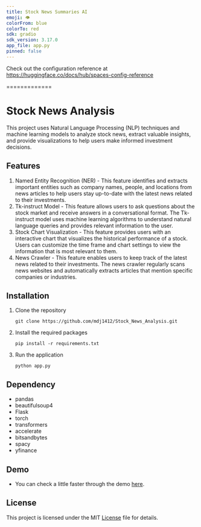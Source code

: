 ```yaml
---
title: Stock News Summaries AI
emoji: 👁
colorFrom: blue
colorTo: red
sdk: gradio
sdk_version: 3.17.0
app_file: app.py
pinned: false
---
```


Check out the configuration reference at https://huggingface.co/docs/hub/spaces-config-reference


=============

# Stock News Analysis

This project uses Natural Language Processing (NLP) techniques and machine learning models to analyze stock news, extract valuable insights, and provide visualizations to help users make informed investment decisions.

## Features
1. Named Entity Recognition (NER) - This feature identifies and extracts important entities such as company names, people, and locations from news articles to help users stay up-to-date with the latest news related to their investments.
2. Tk-instruct Model - This feature allows users to ask questions about the stock market and receive answers in a conversational format. The Tk-instruct model uses machine learning algorithms to understand natural language queries and provides relevant information to the user.
3. Stock Chart Visualization - This feature provides users with an interactive chart that visualizes the historical performance of a stock. Users can customize the time frame and chart settings to view the information that is most relevant to them.
4. News Crawler - This feature enables users to keep track of the latest news related to their investments. The news crawler regularly scans news websites and automatically extracts articles that mention specific companies or industries.


## Installation
1. Clone the repository
    ```console
    git clone https://github.com/mdj1412/Stock_News_Analysis.git
    ```
2. Install the required packages
    ```console
    pip install -r requirements.txt
    ```
3. Run the application
    ```console
    python app.py
    ```


## Dependency
* pandas
* beautifulsoup4
* Flask
* torch
* transformers
* accelerate
* bitsandbytes
* spacy
* yfinance


## Demo
* You can check a little faster through the demo [here](https://huggingface.co/spaces/mdj1412/stock_news_summaries_AI).


## License
This project is licensed under the MIT [License]() file for details.


